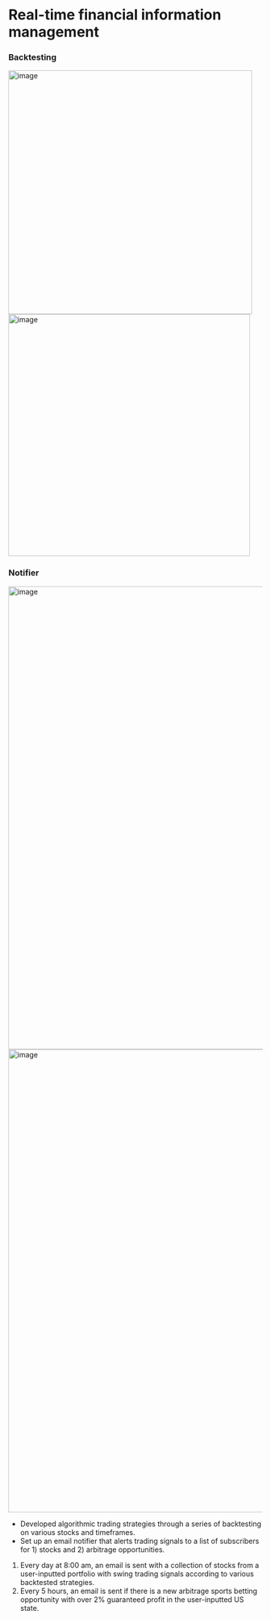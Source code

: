 # Real-time financial information management

### Backtesting
<img width="483" alt="image" src="https://user-images.githubusercontent.com/102631336/209899364-32d5e60a-669c-463a-a9bf-699bd7da12c2.png"> <img width="479" alt="image" src="https://user-images.githubusercontent.com/102631336/209899408-fd65cb68-d766-4ce2-b9ec-d54cc3430f1d.png">

### Notifier
<img width="917" alt="image" src="https://user-images.githubusercontent.com/102631336/207751902-5ef50fdb-41cc-499a-b66c-8effbe9ea6c1.png">
<img width="917" alt="image" src="https://user-images.githubusercontent.com/102631336/207750115-4c0c528a-414b-4748-9595-4b9d1b824bf2.png">


- Developed algorithmic trading strategies through a series of backtesting on various stocks and timeframes.
- Set up an email notifier that alerts trading signals to a list of subscribers for 1) stocks and 2) arbitrage opportunities.

1) Every day at 8:00 am, an email is sent with a collection of stocks from a user-inputted portfolio with swing trading signals according to various backtested strategies.
2) Every 5 hours, an email is sent if there is a new arbitrage sports betting opportunity with over 2% guaranteed profit in the user-inputted US state.
